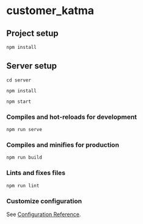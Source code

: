 # customer_katma

## Project setup
```
npm install
```
## Server setup

```
cd server
```
```
npm install
```
```
npm start
```
### Compiles and hot-reloads for development
```
npm run serve
```

### Compiles and minifies for production
```
npm run build
```

### Lints and fixes files
```
npm run lint
```

### Customize configuration
See [Configuration Reference](https://cli.vuejs.org/config/).
